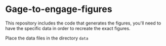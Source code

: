 # Gage-to-engage-figures

This repository includes the code that generates the figures, you'll need to have the specific data in order to recreate the exact figures.

Place the data files in the directory `data`
